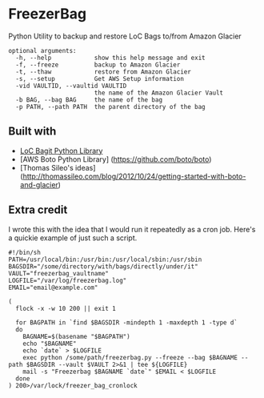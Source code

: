 # FreezerBag
Python Utility to backup and restore LoC Bags to/from Amazon Glacier
```
optional arguments:
  -h, --help            show this help message and exit
  -f, --freeze          backup to Amazon Glacier
  -t, --thaw            restore from Amazon Glacier
  -s, --setup           Get AWS Setup information
  -vid VAULTID, --vaultid VAULTID
                        the name of the Amazon Glacier Vault
  -b BAG, --bag BAG     the name of the bag
  -p PATH, --path PATH  the parent directory of the bag
```

## Built with
* [LoC Bagit Python Library](https://github.com/LibraryOfCongress/bagit-python/)
* [AWS Boto Python Library] (https://github.com/boto/boto)
* [Thomas Sileo's ideas] (http://thomassileo.com/blog/2012/10/24/getting-started-with-boto-and-glacier)

## Extra credit
I wrote this with the idea that I would run it repeatedly as a cron job.
Here's a quickie example of just such a script.
```
#!/bin/sh
PATH=/usr/local/bin:/usr/bin:/usr/local/sbin:/usr/sbin
BAGSDIR="/some/directory/with/bags/directly/under/it"
VAULT="freezerbag_vaultname"
LOGFILE="/var/log/freezerbag.log"
EMAIL="email@example.com"

(
  flock -x -w 10 200 || exit 1

  for BAGPATH in `find $BAGSDIR -mindepth 1 -maxdepth 1 -type d`
  do
    BAGNAME=$(basename "$BAGPATH")
    echo "$BAGNAME"
    echo `date` > $LOGFILE
    exec python /some/path/freezerbag.py --freeze --bag $BAGNAME --path $BAGSDIR --vault $VAULT 2>&1 | tee ${LOGFILE}
    mail -s "Freezerbag $BAGNAME `date`" $EMAIL < $LOGFILE
  done
) 200>/var/lock/freezer_bag_cronlock
```
